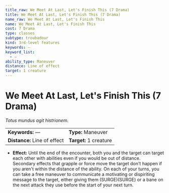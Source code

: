 ```yaml
---
title_raw: We Meet At Last, Let's Finish This (7 Drama)
title: We Meet At Last, Let's Finish This (7 Drama)
name_raw: We Meet At Last, Let's Finish This
name: We Meet At Last, Let's Finish This
cost: 7 Drama
type: classes
subtype: troubadour
kind: 3rd-level features
keywords: —
keyword_list:
  - —
ability_type: Maneuver
distance: Line of effect
target: 1 creature
---
```


# We Meet At Last, Let's Finish This (7 Drama)

*Totus mundus agit histrionem.*

|                              |                        |
| :--------------------------- | :--------------------- |
| **Keywords:** —              | **Type:** Maneuver     |
| **Distance:** Line of effect | **Target:** 1 creature |

- **Effect:** Until the end of the encounter, both you and the target can target each other with abilities even if you would be out of distance. Secondary effects that grapple or force move the target don't happen if you aren't within the distance of the ability. On each of your turns, you can take a free maneuver to communicate a motivating or dispiriting message to the target, either giving them (SURGE)(SURGE) or a bane on the next attack they use before the start of your next turn.
